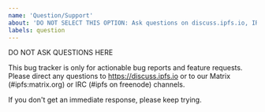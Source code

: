 ```yaml
---
name: 'Question/Support'
about: 'DO NOT SELECT THIS OPTION: Ask questions on discuss.ipfs.io, IRC (#ipfs on freenode), or Matrix (#ipfs:matrix.org)'
labels: question
---
```


DO NOT ASK QUESTIONS HERE

This bug tracker is only for actionable bug reports and feature requests. Please direct any questions to https://discuss.ipfs.io or to our Matrix (#ipfs:matrix.org) or IRC (#ipfs on freenode) channels.

If you don't get an immediate response, please keep trying.
